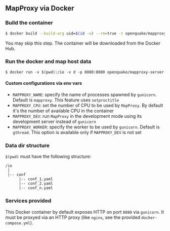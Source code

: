 ## MapProxy via Docker

### Build the container

```bash
$ docker build --build-arg uid=$(id -u) --rm=true -t openquake/mapproxy-server -f Dockerfile .
```
You may skip this step. The container will be downloaded from the Docker Hub.

### Run the docker and map host data

```
$ docker run -v $(pwd):/io -v d -p 8080:8080 openquake/mapproxy-server
```

#### Custom configurations via env vars

- `MAPPROXY_NAME`: specify the name of processes spawned by `gunicorn`. Default is `mapproxy`. This feature uses `setproctitle`
- `MAPPROXY_CPU`: set the number of CPU to be used by `MapProxy`. By default it's the number of available CPU in the container
- `MAPPROXY_DEV`: run `MapProxy` in the development mode using its development server instead of `gunicorn`
- `MAPPROXY_WORKER`: specify the worker to be used by `gunicorn`. Default is `gthread`. This option is available only if `MAPPROXY_DEV` is not set


### Data dir structure

`$(pwd)` must have the following structure:

```
/io
 |
 |-- conf
      |-- conf_1.yaml
      |-- conf_2.yaml
      |-- conf_n.yaml
```

### Services provided

This Docker container by default exposes HTTP on port `8080` via `gunicorn`. It must be proxyed via an HTTP proxy (like `nginx`, see the provided `docker-compose.yml`).
